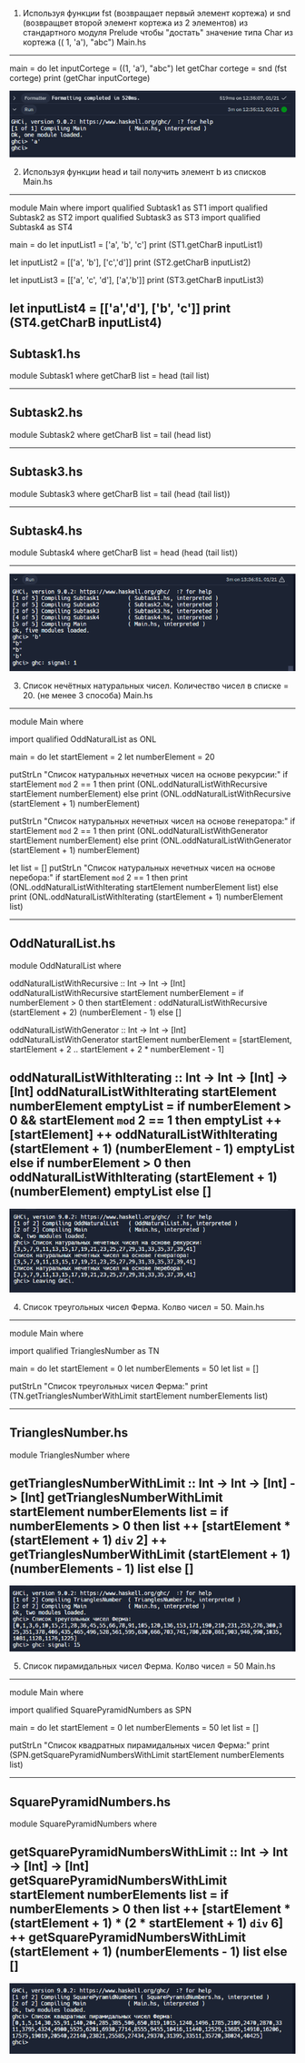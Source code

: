 1) Используя функции fst (возвращает первый элемент кортежа)  и snd (возвращвет второй элемент кортежа из 2 элементов)  из стандартного модуля Prelude чтобы "достать" значение типа Char из кортежа (( 1, 'a'), "abc")
Main.hs
-------------------------------------------------
main = do
  let inputCortege = ((1, 'a'), "abc")
  let getChar cortege = snd (fst cortege)
  print (getChar inputCortege)

![Alt text](task1/image.png)

2) Используя функции head и tail  получить элемент b из списков
Main.hs
-------------------------------------------------
module Main where
import qualified Subtask1 as ST1
import qualified Subtask2 as ST2
import qualified Subtask3 as ST3
import qualified Subtask4 as ST4

main = do
  let inputList1 = ['a', 'b', 'c']
  print (ST1.getCharB inputList1)

  let inputList2 = [['a', 'b'], ['c','d']]
  print (ST2.getCharB inputList2)

  let inputList3 = [['a', 'c', 'd'], ['a','b']]
  print (ST3.getCharB inputList3)

  let inputList4 = [['a','d'], ['b', 'c']]
  print (ST4.getCharB inputList4)
-------------------------------------------------
Subtask1.hs
-------------------------------------------------
module Subtask1 where
  getCharB list = head (tail list)
  
-------------------------------------------------
Subtask2.hs
-------------------------------------------------
module Subtask2 where
  getCharB list = tail (head list)
  
-------------------------------------------------
Subtask3.hs
-------------------------------------------------
module Subtask3 where
  getCharB list = tail (head (tail list))
  
-------------------------------------------------
Subtask4.hs
-------------------------------------------------
module Subtask4 where
  getCharB list = head (head (tail list))
  
-------------------------------------------------
![Alt text](task2/image-1.png)

3) Список нечётных натуральных чисел.  Количество чисел в списке = 20. (не менее 3 способа)
Main.hs
-------------------------------------------------
module Main where

import qualified OddNaturalList as ONL

main = do
  let startElement = 2
  let numberElement = 20

  putStrLn "Список натуральных нечетных чисел на основе рекурсии:"
  if startElement `mod` 2 == 1
    then print (ONL.oddNaturalListWithRecursive startElement numberElement)
    else print (ONL.oddNaturalListWithRecursive (startElement + 1) numberElement)

  putStrLn "Список натуральных нечетных чисел на основе генератора:"
  if startElement `mod` 2 == 1
    then print (ONL.oddNaturalListWithGenerator startElement numberElement)
    else print (ONL.oddNaturalListWithGenerator (startElement + 1) numberElement)

  let list = []
  putStrLn "Список натуральных нечетных чисел на основе перебора:"
  if startElement `mod` 2 == 1
    then print (ONL.oddNaturalListWithIterating startElement numberElement list)
    else print (ONL.oddNaturalListWithIterating (startElement + 1) numberElement list)
    
-------------------------------------------------
OddNaturalList.hs
-------------------------------------------------
module OddNaturalList where

oddNaturalListWithRecursive :: Int -> Int -> [Int]
oddNaturalListWithRecursive startElement numberElement =
  if numberElement > 0
    then startElement : oddNaturalListWithRecursive (startElement + 2) (numberElement - 1)
    else []

oddNaturalListWithGenerator :: Int -> Int -> [Int]
oddNaturalListWithGenerator startElement numberElement = 
  [startElement, startElement + 2 .. startElement + 2 * numberElement - 1]

oddNaturalListWithIterating :: Int -> Int -> [Int] -> [Int]
oddNaturalListWithIterating startElement numberElement emptyList = 
  if numberElement > 0 && startElement `mod` 2 == 1 then 
    emptyList ++ [startElement] ++ oddNaturalListWithIterating (startElement + 1) (numberElement - 1) emptyList
  else 
    if numberElement > 0 then
      oddNaturalListWithIterating (startElement + 1) (numberElement) emptyList
    else []
-------------------------------------------------
![Alt text](task3/image-1.png)

4) Список треугольных чисел Ферма. Колво чисел = 50.
Main.hs
-------------------------------------------------
module Main where

import qualified TrianglesNumber as TN

main = do
  let startElement = 0
  let numberElements = 50
  let list = []

  putStrLn "Список треугольных чисел Ферма:"
  print (TN.getTrianglesNumberWithLimit startElement numberElements list)
  
-------------------------------------------------
TrianglesNumber.hs
-------------------------------------------------
module TrianglesNumber where

getTrianglesNumberWithLimit :: Int -> Int -> [Int] -> [Int]
getTrianglesNumberWithLimit startElement numberElements list =
  if numberElements > 0 then
    list ++ [startElement * (startElement + 1) `div` 2] ++ getTrianglesNumberWithLimit (startElement + 1) (numberElements - 1) list
  else 
    []
-------------------------------------------------
![Alt text](task4/image.png)

5) Список пирамидальных чисел Ферма. Колво чисел = 50
Main.hs
-------------------------------------------------
module Main where

import qualified SquarePyramidNumbers as SPN

main = do
  let startElement = 0
  let numberElements = 50
  let list = []

  putStrLn "Список квадратных пирамидальных чисел Ферма:"
  print (SPN.getSquarePyramidNumbersWithLimit startElement numberElements list)
  
-------------------------------------------------
SquarePyramidNumbers.hs
-------------------------------------------------
module SquarePyramidNumbers where

getSquarePyramidNumbersWithLimit :: Int -> Int -> [Int] -> [Int]
getSquarePyramidNumbersWithLimit startElement numberElements list =
  if numberElements > 0 then
    list ++ [startElement * (startElement + 1) * (2 * startElement + 1) `div` 6] ++ getSquarePyramidNumbersWithLimit (startElement + 1) (numberElements - 1) list
  else 
    []
-------------------------------------------------
![Alt text](task5/image.png)
